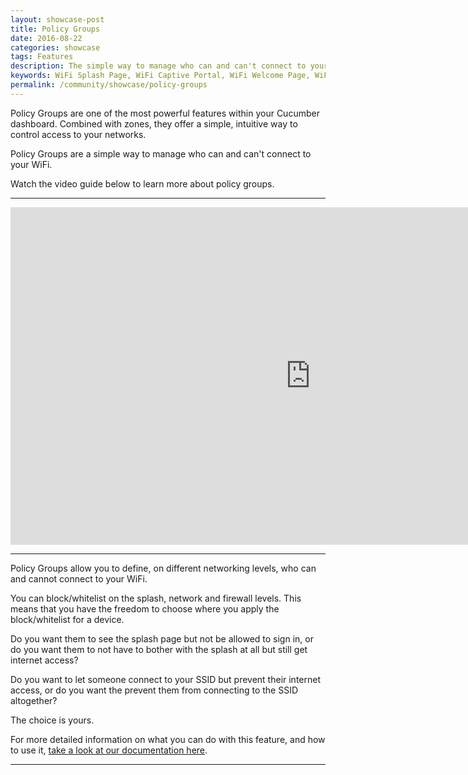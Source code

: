 ```yaml
---
layout: showcase-post
title: Policy Groups
date: 2016-08-22
categories: showcase
tags: Features
description: The simple way to manage who can and can't connect to your WiFi.
keywords: WiFi Splash Page, WiFi Captive Portal, WiFi Welcome Page, WiFi Splash page html5, WiFi splash page example, wifi splash page template
permalink: /community/showcase/policy-groups
---
```


Policy Groups are one of the most powerful features within your Cucumber dashboard. Combined with zones, they offer a simple, intuitive way to control access to your networks.

Policy Groups are a simple way to manage who can and can't connect to your WiFi.

Watch the video guide below to learn more about policy groups.

<hr>

<div class='embed-container'>
<iframe width="960" height="540" src="https://www.youtube.com/embed/g7sU7fAjFbE?rel=0&amp;color=white&amp;showinfo=0&amp;autohide=1" frameborder="0" allowfullscreen></iframe>
</div>

<hr>

Policy Groups allow you to define, on different networking levels, who can and cannot connect to your WiFi.

You can block/whitelist on the splash, network and firewall levels. This means that you have the freedom to choose where you apply the block/whitelist for a device.

Do you want them to see the splash page but not be allowed to sign in, or do you want them to not have to bother with the splash at all but still get internet access?

Do you want to let someone connect to your SSID but prevent their internet access, or do you want the prevent them from connecting to the SSID altogether?

The choice is yours.

For more detailed information on what you can do with this feature, and how to use it, <a href="http://docs.cucumberwifi.io/article/434-understanding-policy-groups">take a look at our documentation here</a>.

---
